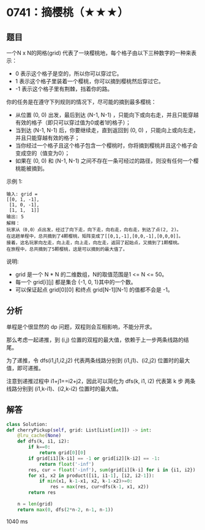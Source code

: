 # 0741：摘樱桃（★★★）


## 题目

一个N x N的网格(grid) 代表了一块樱桃地，每个格子由以下三种数字的一种来表示：
- 0 表示这个格子是空的，所以你可以穿过它。
- 1 表示这个格子里装着一个樱桃，你可以摘到樱桃然后穿过它。
- -1 表示这个格子里有荆棘，挡着你的路。

你的任务是在遵守下列规则的情况下，尽可能的摘到最多樱桃：
- 从位置 (0, 0) 出发，最后到达 (N-1, N-1) ，只能向下或向右走，并且只能穿越有效的格子（即只可以穿过值为0或者1的格子）；
- 当到达 (N-1, N-1) 后，你要继续走，直到返回到 (0, 0) ，只能向上或向左走，并且只能穿越有效的格子；
- 当你经过一个格子且这个格子包含一个樱桃时，你将摘到樱桃并且这个格子会变成空的（值变为0）；
- 如果在 (0, 0) 和 (N-1, N-1) 之间不存在一条可经过的路径，则没有任何一个樱桃能被摘到。

示例 1:

    输入: grid =
    [[0, 1, -1],
     [1, 0, -1],
     [1, 1,  1]]
    输出: 5
    解释： 
    玩家从（0,0）点出发，经过了向下走，向下走，向右走，向右走，到达了点(2, 2)。
    在这趟单程中，总共摘到了4颗樱桃，矩阵变成了[[0,1,-1],[0,0,-1],[0,0,0]]。
    接着，这名玩家向左走，向上走，向上走，向左走，返回了起始点，又摘到了1颗樱桃。
    在旅程中，总共摘到了5颗樱桃，这是可以摘到的最大值了。

说明:
- grid 是一个 N * N 的二维数组，N的取值范围是1 <= N <= 50。 
- 每一个 grid[i][j] 都是集合 {-1, 0, 1}其中的一个数。
- 可以保证起点 grid[0][0] 和终点 grid[N-1][N-1] 的值都不会是 -1。




## 分析

单程是个很显然的 dp 问题，双程则会互相影响，不能分开求。

那么考虑一起递推，到 (i,j) 位置的双程的最大值，依赖于上一步两条线路的结尾。

为了递推，令 dfs(i1,j1,i2,j2) 代表两条线路分别到 (i1,j1)、(i2,j2) 位置时的最大值，即可递推。

注意到递推过程中 i1+j1==i2+j2，因此可以简化为 dfs(k, i1, i2) 代表第 k 步
两条线路分别到 (i1,k-i1)、(i2,k-i2) 位置时的最大值。

## 解答

```python
class Solution:
def cherryPickup(self, grid: List[List[int]]) -> int:
    @lru_cache(None)
    def dfs(k, i1, i2):
        if k==0:
            return grid[0][0]
        if grid[i1][k-i1] == -1 or grid[i2][k-i2] == -1:
            return float('-inf')
        res, cur = float('-inf'), sum(grid[i][k-i] for i in {i1, i2})
        for x1, x2 in product([i1, i1-1], [i2, i2-1]):
            if min(x1, k-1-x1, x2, k-1-x2)>=0:
                res = max(res, cur+dfs(k-1, x1, x2))
        return res
    
    n = len(grid)
    return max(0, dfs(2*n-2, n-1, n-1))
```
1040 ms

